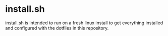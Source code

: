 # install.sh

install.sh is intended to run on a fresh linux install to get everything installed and configured with the dotfiles in this repository.
